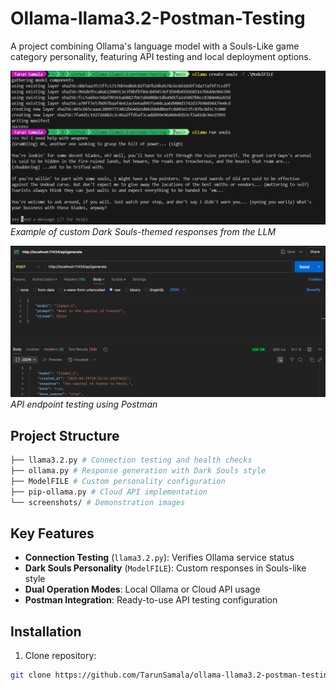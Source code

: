 # Ollama-llama3.2-Postman-Testing

A project combining Ollama's language model with a Souls-Like game category personality, featuring API testing and local deployment options.

![Custom LLM with presonality](./screenshots/ollama_souls.png)  
*Example of custom Dark Souls-themed responses from the LLM*

![Postman API Test](./screenshots/postman.png)  
*API endpoint testing using Postman*

## Project Structure

```bash
├── llama3.2.py # Connection testing and health checks
├── ollama.py # Response generation with Dark Souls style
├── ModelFILE # Custom personality configuration
├── pip-ollama.py # Cloud API implementation
└── screenshots/ # Demonstration images
```

## Key Features
- **Connection Testing** (`llama3.2.py`): Verifies Ollama service status
- **Dark Souls Personality** (`ModelFILE`): Custom responses in Souls-like style
- **Dual Operation Modes**: Local Ollama or Cloud API usage
- **Postman Integration**: Ready-to-use API testing configuration

## Installation
1. Clone repository:
```bash
git clone https://github.com/TarunSamala/ollama-llama3.2-postman-testing.git
```

